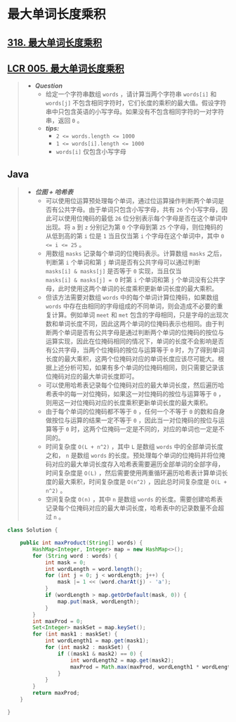 # 最大单词长度乘积

## [318. 最大单词长度乘积](https://leetcode.cn/problems/maximum-product-of-word-lengths/)

## [LCR 005. 最大单词长度乘积](https://leetcode.cn/problems/aseY1I/)

> - ***Question***
>   - 给定一个字符串数组 `words` ，请计算当两个字符串 `words[i]` 和 `words[j]` 不包含相同字符时，它们长度的乘积的最大值。假设字符串中只包含英语的小写字母。如果没有不包含相同字符的一对字符串，返回 `0` 。
>   - ***tips:***
>     - `2 <= words.length <= 1000`
>     - `1 <= words[i].length <= 1000`
>     - `words[i]` 仅包含小写字母

## Java

> - ***位图 + 哈希表***
>   - 可以使用位运算预处理每个单词，通过位运算操作判断两个单词是否有公共字母。由于单词只包含小写字母，共有 `26` 个小写字母，因此可以使用位掩码的最低 `26` 位分别表示每个字母是否在这个单词中出现。将 `a` 到 `z` 分别记为第 `0` 个字母到第 `25` 个字母，则位掩码的从低到高的第 `i` 位是 `1` 当且仅当第 `i` 个字母在这个单词中，其中 `0 <= i <= 25` 。
>   - 用数组 `masks` 记录每个单词的位掩码表示。计算数组 `masks` 之后，判断第 `i` 个单词和第 `j` 单词是否有公共字母可以通过判断 `masks[i] & masks[j]` 是否等于 `0` 实现，当且仅当 `masks[i] & masks[j] = 0` 时第 `i` 个单词和第 `j` 个单词没有公共字母，此时使用这两个单词的长度乘积更新单词长度的最大乘积。
>   - 但该方法需要对数组 `words` 中的每个单词计算位掩码，如果数组 `words` 中存在由相同的字母组成的不同单词，则会造成不必要的重复计算。例如单词 `meet` 和 `met` 包含的字母相同，只是字母的出现次数和单词长度不同，因此这两个单词的位掩码表示也相同。由于判断两个单词是否有公共字母是通过判断两个单词的位掩码的按位与运算实现，因此在位掩码相同的情况下，单词的长度不会影响是否有公共字母，当两个位掩码的按位与运算等于 `0` 时，为了得到单词长度的最大乘积，这两个位掩码对应的单词长度应该尽可能大。根据上述分析可知，如果有多个单词的位掩码相同，则只需要记录该位掩码对应的最大单词长度即可。
>   - 可以使用哈希表记录每个位掩码对应的最大单词长度，然后遍历哈希表中的每一对位掩码，如果这一对位掩码的按位与运算等于 `0` ，则用这一对位掩码对应的长度乘积更新单词长度的最大乘积。
>   - 由于每个单词的位掩码都不等于 `0` ，任何一个不等于 `0` 的数和自身做按位与运算的结果一定不等于 `0` ，因此当一对位掩码的按位与运算等于 `0` 时，这两个位掩码一定是不同的，对应的单词也一定是不同的。
>   - 时间复杂度 `O(L + n^2)` ，其中 `L` 是数组 `words` 中的全部单词长度之和， `n` 是数组 `words` 的长度。预处理每个单词的位掩码并将位掩码对应的最大单词长度存入哈希表需要遍历全部单词的全部字母，时间复杂度是 `O(L)` ，然后需要使用两重循环遍历哈希表计算单词长度的最大乘积，时间复杂度是 `O(n^2)` ，因此总时间复杂度是 `O(L + n^2)` 。
>   - 空间复杂度 `O(n)` ，其中 `n` 是数组 `words` 的长度。需要创建哈希表记录每个位掩码对应的最大单词长度，哈希表中的记录数量不会超过 `n` 。

```java
class Solution {

    public int maxProduct(String[] words) {
        HashMap<Integer, Integer> map = new HashMap<>();
        for (String word : words) {
            int mask = 0;
            int wordLength = word.length();
            for (int j = 0; j < wordLength; j++) {
                mask |= 1 << (word.charAt(j) - 'a');
            }
            if (wordLength > map.getOrDefault(mask, 0)) {
                map.put(mask, wordLength);
            }
        }
        int maxProd = 0;
        Set<Integer> maskSet = map.keySet();
        for (int mask1 : maskSet) {
            int wordLength1 = map.get(mask1);
            for (int mask2 : maskSet) {
                if ((mask1 & mask2) == 0) {
                    int wordLength2 = map.get(mask2);
                    maxProd = Math.max(maxProd, wordLength1 * wordLength2);
                }
            }
        }
        return maxProd;
    }

}
```
